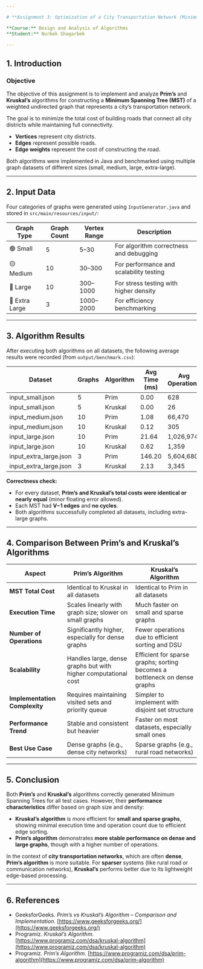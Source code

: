 ```yaml
---

# **Assignment 3: Optimization of a City Transportation Network (Minimum Spanning Tree)**

**Course:** Design and Analysis of Algorithms
**Student:** Nurbek Shagarbek

---
```


## **1. Introduction**

### **Objective**

The objective of this assignment is to implement and analyze **Prim’s** and **Kruskal’s** algorithms for constructing a **Minimum Spanning Tree (MST)** of a weighted undirected graph that represents a city’s transportation network.

The goal is to minimize the total cost of building roads that connect all city districts while maintaining full connectivity.

* **Vertices** represent city districts.
* **Edges** represent possible roads.
* **Edge weights** represent the cost of constructing the road.

Both algorithms were implemented in Java and benchmarked using multiple graph datasets of different sizes (small, medium, large, extra-large).

---

## **2. Input Data**

Four categories of graphs were generated using `InputGenerator.java` and stored in `src/main/resources/input/`:

| **Graph Type** | **Graph Count** | **Vertex Range** | **Description**                         |
| -------------- | --------------- | ---------------- | --------------------------------------- |
| 🟢 Small       | 5               | 5–30             | For algorithm correctness and debugging |
| 🟡 Medium      | 10              | 30–300           | For performance and scalability testing |
| 🔵 Large       | 10              | 300–1000         | For stress testing with higher density  |
| 🔴 Extra Large | 3               | 1000–2000        | For efficiency benchmarking             |

---

## **3. Algorithm Results**

After executing both algorithms on all datasets, the following average results were recorded (from `output/benchmark.csv`):

| **Dataset**            | **Graphs** | **Algorithm** | **Avg Time (ms)** | **Avg Operations** | **Total Cost** |
| ---------------------- | ---------- | ------------- | ----------------- | ------------------ | -------------- |
| input_small.json       | 5          | Prim          | 0.00              | 628                | 7,317.0000     |
| input_small.json       | 5          | Kruskal       | 0.00              | 26                 | 7,317.0000     |
| input_medium.json      | 10         | Prim          | 1.08              | 66,470             | 19,292.0000    |
| input_medium.json      | 10         | Kruskal       | 0.12              | 305                | 19,292.0000    |
| input_large.json       | 10         | Prim          | 21.64             | 1,026,974          | 204,810.0000   |
| input_large.json       | 10         | Kruskal       | 0.62              | 1,359              | 205,646.0000   |
| input_extra_large.json | 3          | Prim          | 146.20            | 5,604,680          | 445,677.0000   |
| input_extra_large.json | 3          | Kruskal       | 2.13              | 3,345              | 445,877.0000   |

 **Correctness check:**

* For every dataset, **Prim’s and Kruskal’s total costs were identical or nearly equal** (minor floating error allowed).
* Each MST had **V−1 edges** and **no cycles**.
* Both algorithms successfully completed all datasets, including extra-large graphs.

---

## **4. Comparison Between Prim’s and Kruskal’s Algorithms**

| **Aspect**                    | **Prim’s Algorithm**                                           | **Kruskal’s Algorithm**                                                   |
| ----------------------------- | -------------------------------------------------------------- | ------------------------------------------------------------------------- |
| **MST Total Cost**            | Identical to Kruskal in all datasets                           | Identical to Prim in all datasets                                         |
| **Execution Time**            | Scales linearly with graph size; slower on small graphs        | Much faster on small and sparse graphs                                    |
| **Number of Operations**      | Significantly higher, especially for dense graphs              | Fewer operations due to efficient sorting and DSU                         |
| **Scalability**               | Handles large, dense graphs but with higher computational cost | Efficient for sparse graphs; sorting becomes a bottleneck on dense graphs |
| **Implementation Complexity** | Requires maintaining visited sets and priority queue           | Simpler to implement with disjoint set structure                          |
| **Performance Trend**         | Stable and consistent but heavier                              | Faster on most datasets, especially small ones                            |
| **Best Use Case**             | Dense graphs (e.g., dense city networks)                       | Sparse graphs (e.g., rural road networks)                                 |

---

## **5. Conclusion**

Both **Prim’s** and **Kruskal’s** algorithms correctly generated Minimum Spanning Trees for all test cases.
However, their **performance characteristics** differ based on graph size and density:

* **Kruskal’s algorithm** is more efficient for **small and sparse graphs**, showing minimal execution time and operation count due to efficient edge sorting.
* **Prim’s algorithm** demonstrates **more stable performance on dense and large graphs**, though with a higher number of operations.

In the context of **city transportation networks**, which are often **dense**, **Prim’s algorithm** is more suitable.
For **sparser** systems (like rural road or communication networks), **Kruskal’s** performs better due to its lightweight edge-based processing.

---

## **6. References**

* GeeksforGeeks. *Prim’s vs Kruskal’s Algorithm – Comparison and Implementation.*
  [https://www.geeksforgeeks.org/](https://www.geeksforgeeks.org/)
* Programiz. *Kruskal’s Algorithm.*
  [https://www.programiz.com/dsa/kruskal-algorithm](https://www.programiz.com/dsa/kruskal-algorithm)
* Programiz. *Prim’s Algorithm.*
  [https://www.programiz.com/dsa/prim-algorithm](https://www.programiz.com/dsa/prim-algorithm)


